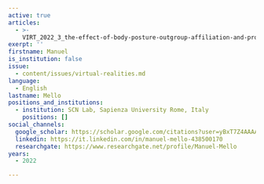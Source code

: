 ```yaml
---
active: true
articles:
  - >-
    VIRT_2022_3_the-effect-of-body-posture-outgroup-affiliation-and-proximity-of-virtual-encounters-on-human-freezing-responses
exerpt: ''
firstname: Manuel
is_institution: false
issue:
  - content/issues/virtual-realities.md
language:
  - English
lastname: Mello
positions_and_institutions:
  - institution: SCN Lab, Sapienza University Rome, Italy
    positions: []
social_channels:
  google_scholar: https://scholar.google.com/citations?user=yBxT7Z4AAAAJ&hl=en
  linkedin: https://it.linkedin.com/in/manuel-mello-438500170
  researchgate: https://www.researchgate.net/profile/Manuel-Mello
years:
  - 2022

---
```

